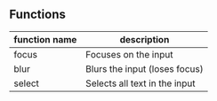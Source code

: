 ## Functions

| function name   | description                   |
| ---             | ---                           |
| focus           | Focuses on the input          |
| blur            | Blurs the input (loses focus) |
| select          | Selects all text in the input |
